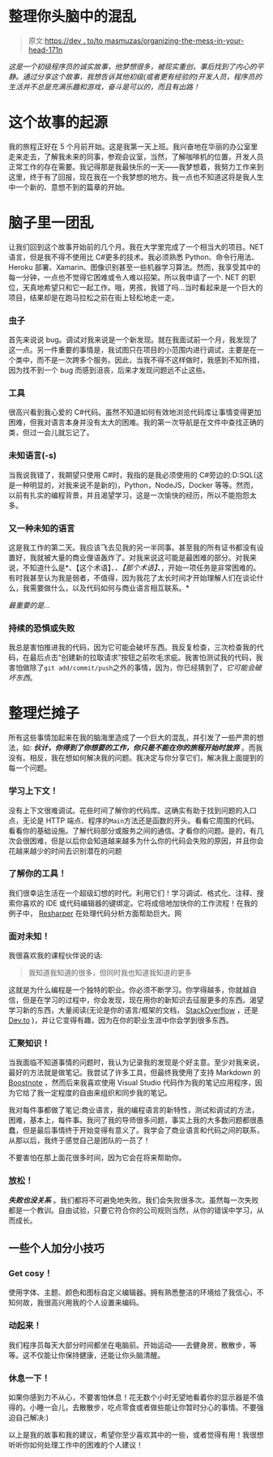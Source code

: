 # 整理你头脑中的混乱

> 原文:[https://dev . to/to masmuzas/organizing-the-mess-in-your-head-171n](https://dev.to/tomasmuzas/organizing-the-mess-in-your-head-171n)

*这是一个初级程序员的诚实故事，他梦想很多，被现实重创，事后找到了内心的平静。通过分享这个故事，我想告诉其他初级(或者更有经验的)开发人员，程序员的生活并不总是充满乐趣和游戏，奋斗是可以的，而且有出路！*

# 这个故事的起源

我的旅程正好在 5 个月前开始。这是我第一天上班。我兴奋地在华丽的办公室里走来走去，了解我未来的同事，参观会议室，当然，了解咖啡机的位置，开发人员正常工作的存在需要。我记得那是我最快乐的一天——我梦想着，我努力工作来到这里，终于有了回报，现在我在一个我梦想的地方。我一点也不知道这将是我人生中一个新的、意想不到的篇章的开始。

# 脑子里一团乱

让我们回到这个故事开始前的几个月。我在大学里完成了一个相当大的项目。NET 语言，但是我不得不使用比 C#更多的技术。我必须熟悉 Python、命令行用法、Heroku 部署、Xamarin、图像识别甚至一些机器学习算法。然而，我享受其中的每一分钟，一点也不觉得它困难或令人难以招架。所以我申请了一个. NET 的职位，天真地希望只和它一起工作。哦，男孩，我错了吗...当时看起来是一个巨大的项目，结果却是在跑马拉松之前在街上轻松地走一走。

### 虫子

首先来说说 bug。调试对我来说是一个新发现。就在我面试前一个月，我发现了这一点。另一件重要的事情是，我试图只在项目的小范围内进行调试，主要是在一个类中，而不是一次跨多个服务。因此，当我不得不这样做时，我感到不知所措，因为找不到一个 bug 而感到沮丧，后来才发现问题远不止这些。

### 工具

很高兴看到我心爱的 C#代码。虽然不知道如何有效地浏览代码库让事情变得更加困难，但我对语言本身并没有太大的困难。我的第一次导航是在文件中查找正确的类，但过一会儿就忘记了。

### 未知语言(-s)

当我说我错了，我期望只使用 C#时，我指的是我必须使用的 C#旁边的:D:SQL(这是一种明显的，对我来说不是新的)，Python，NodeJS，Docker 等等。然而，以前有扎实的编程背景，并且渴望学习，这是一次愉快的经历，所以不能抱怨太多。

### 又一种未知的语言

这是我工作的第二天。我应该飞去见我的另一半同事。甚至我的所有证书都没有设置好，我就被大量的商业俚语轰炸了。对我来说这可能是最困难的部分。对我来说，不知道什么是*、【这个术语】、*、【那个术语】、*，开始一项任务是非常困难的。有时我甚至认为我是弱者，不值得，因为我花了太长时间才开始理解人们在谈论什么，我需要做什么，以及代码如何与商业语言相互联系。*

*最重要的是...*

### 持续的恐惧或失败

我总是害怕推进我的代码，因为它可能会破坏东西。我反复检查，三次检查我的代码，在最后点击“创建新的拉取请求”按钮之前吹毛求疵。我害怕测试我的代码，我害怕做除了`git add/commit/push`之外的事情，因为，你已经猜到了，*它可能会破坏东西*。

# 整理烂摊子

所有这些事情加起来在我的脑海里造成了一个巨大的混乱，并引发了一些严肃的想法，如: ***伙计，你得到了你想要的工作，你只是不能在你的旅程开始时放弃*** 。而我没有。相反，我在想如何解决我的问题。我决定与你分享它们，解决我上面提到的每一个问题。

### 学习上下文！

没有上下文很难调试。花些时间了解你的代码库。这确实有助于找到问题的入口点，无论是 HTTP 端点、程序的`Main`方法还是函数的开头。看看它周围的代码。看看你的基础设施。了解代码部分或服务之间的通信。才看你的问题。是的，有几次会很困难，但是以后你会知道越来越多为什么你的代码会失败的原因，并且你会花越来越少的时间去识别潜在的问题

### 了解你的工具！

我们很幸运生活在一个超级幻想的时代。利用它们！学习调试、格式化、注释、搜索你喜欢的 IDE 或代码编辑器的键绑定。它将成倍地加快你的工作流程！在我的例子中， [Resharper](https://www.jetbrains.com/resharper/) 在处理代码分析方面帮助巨大。网

### 面对未知！

我很喜欢我的课程伙伴说的话:

> 我知道我知道的很多，但同时我也知道我知道的更多

这就是为什么编程是一个独特的职业。你必须不断学习。你学得越多，你就越自信，但是在学习的过程中，你会发现，现在用你的新知识去征服更多的东西。渴望学习新的东西，大量阅读(无论是你的语言/框架的文档， [StackOverflow](https://stackoverflow.com/) ，还是 [Dev.to](https://dev.to/) )，并让它变得有趣，因为在你的职业生涯中你会学到很多东西。

### 汇聚知识！

当我面临不知道事情的问题时，我认为记录我的发现是个好主意。至少对我来说，最好的方法就是做笔记。我尝试了许多工具，但最终我使用了支持 Markdown 的 [Boostnote](https://boostnote.io) ，然而后来我喜欢使用 Visual Studio 代码作为我的笔记应用程序，因为它给了我一定程度的自由来组织和同步我的笔记。

我对每件事都做了笔记:商业语言，我的编程语言的新特性，测试和调试的方法，困难，基本上，每件事。我问了我的导师很多问题，事实上我的大多数问题都很愚蠢，但是最后事情终于开始变得有意义了。我学会了商业语言和代码之间的联系，从那以后，我终于感觉自己是团队的一员了！

不要害怕在那上面花很多时间，因为它会在将来帮助你。

### **放松**！

***失败也没关系*** 。我们都将不可避免地失败。我们会失败很多次。虽然每一次失败都是一个教训。自由试验，只要它符合你的公司规则当然，从你的错误中学习，从而成长。

## 一些个人加分小技巧

### Get cosy！

使用字体、主题、颜色和图标自定义编辑器。拥有熟悉整洁的环境给了我信心，不知何故，我很高兴用我的个人设置来编码。

### 动起来！

我们程序员每天大部分时间都坐在电脑前。开始运动——去健身房，散散步，等等。这不仅能让你保持健康，还能让你头脑清醒。

### 休息一下！

如果你感到力不从心，不要害怕休息！花无数个小时无望地看着你的显示器是不值得的。小睡一会儿，去散散步，吃点零食或者做些能让你暂时分心的事情。不要强迫自己解决:)

以上是我的故事和我的建议，希望你至少喜欢其中的一些，或者觉得有用！我很想听听你如何处理工作中的困难的个人建议！